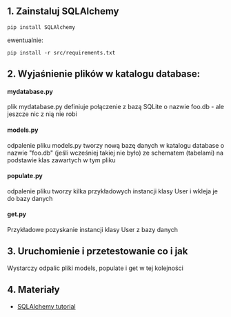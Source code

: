 ## 1. Zainstaluj SQLAlchemy

`pip install SQLAlchemy`

ewentualnie:

`pip install -r src/requirements.txt`

## 2. Wyjaśnienie plików w katalogu database:

#### mydatabase.py
plik mydatabase.py definiuje połączenie z bazą SQLite o nazwie foo.db - ale jeszcze nic z nią nie robi

#### models.py
odpalenie pliku models.py tworzy nową bazę danych w katalogu database o nazwie "foo.db" (jeśli wcześniej takiej nie było) ze schematem (tabelami) na podstawie klas zawartych w tym pliku

#### populate.py
odpalenie pliku tworzy kilka przykładowych instancji klasy User i wkleja je do bazy danych

#### get.py
Przykładowe pozyskanie instancji klasy User z bazy danych

## 3. Uruchomienie i przetestowanie co i jak
Wystarczy odpalic pliki models, populate i get w tej kolejności

## 4. Materiały

* [SQLAlchemy tutorial](https://docs.sqlalchemy.org/en/14/orm/tutorial.html)